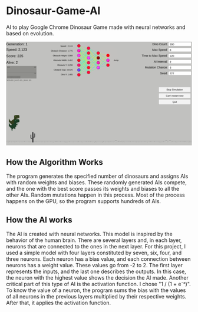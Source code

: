 # Dinosaur-Game-AI
 AI to play Google Chrome Dinosaur Game made with neural networks and based on evolution.

![Screenshot](https://github.com/cau777/Dinosaur-Game-AI/blob/main/Screenshot.png?raw=true)

## How the Algorithm Works
The program generates the specified number of dinosaurs and assigns AIs with random weights and biases.
These randomly generated AIs compete, and the one with the best score passes its weights and biases to all the other AIs. Random mutations happen in this process.
Most of the process happens on the GPU, so the program supports hundreds of AIs.

## How the AI works
The AI is created with neural networks. This model is inspired by the behavior of the human brain. There are several layers and, in each layer, neurons that are connected to the ones in the next layer. For this project, I used a simple model with four layers constituted by seven, six, four, and three neurons.
Each neuron has a bias value, and each connection between neurons has a weight value. These values go from -2 to 2.
The first layer represents the inputs, and the last one describes the outputs. In this case, the neuron with the highest value shows the decision the AI made.
Another critical part of this type of AI is the activation function. I chose "1 / (1 + e⁻ˣ)".
To know the value of a neuron, the program sums the bias with the values of all neurons in the previous layers multiplied by their respective weights. After that, it applies the activation function.
